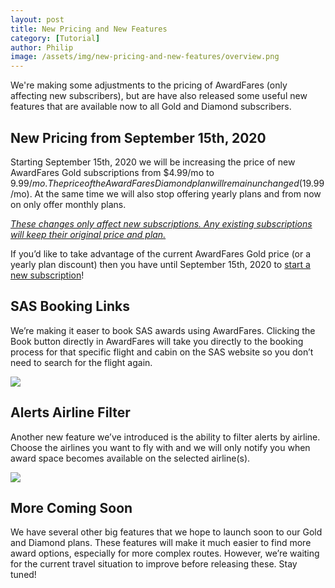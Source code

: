 ```yaml
---
layout: post
title: New Pricing and New Features
category: [Tutorial]
author: Philip
image: /assets/img/new-pricing-and-new-features/overview.png
---
```


We're making some adjustments to the pricing of AwardFares (only affecting new subscribers), but are have also released some useful new features that are available now to all Gold and Diamond subscribers.

## New Pricing from September 15th, 2020
Starting September 15th, 2020 we will be increasing the price of new AwardFares Gold subscriptions from $4.99/mo to $9.99/mo. The price of the AwardFares Diamond plan will remain unchanged ($19.99/mo). At the same time we will also stop offering yearly plans and from now on only offer monthly plans.

*<u>These changes only affect new subscriptions. Any existing subscriptions will keep their original price and plan.</u>*

If you’d like to take advantage of the current AwardFares Gold price (or a yearly plan discount) then you have until September 15th, 2020 to [start a new subscription](https://awardfares.com/billing)!

## SAS Booking Links
We’re making it easer to book SAS awards using AwardFares. Clicking the Book button directly in AwardFares will take you directly to the booking process for that specific flight and cabin on the SAS website so you don’t need to search for the flight again.

<img src="/assets/img/new-pricing-and-new-features/sas-booking-links.png" />

## Alerts Airline Filter
Another new feature we’ve introduced is the ability to filter alerts by airline. Choose the airlines you want to fly with and we will only notify you when award space becomes available on the selected airline(s).

<img src="/assets/img/new-pricing-and-new-features/alert-airline-filter.png" />

## More Coming Soon
We have several other big features that we hope to launch soon to our Gold and Diamond plans. These features will make it much easier to find more award options, especially for more complex routes. However, we’re waiting for the current travel situation to improve before releasing these. Stay tuned!
